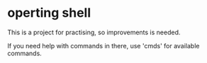 # operting shell
This is a project for practising, so improvements is needed.

If you need help with commands in there, use 'cmds' for available commands.